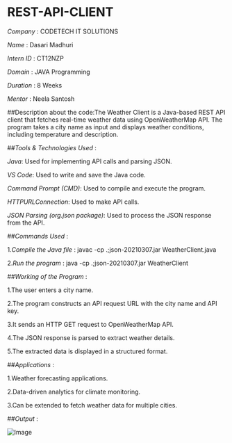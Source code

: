 # REST-API-CLIENT

*Company* : CODETECH IT SOLUTIONS

*Name* : Dasari Madhuri

*Intern ID* : CT12NZP

*Domain* : JAVA Programming

*Duration* : 8 Weeks

*Mentor* : Neela Santosh


##Description about the code:The Weather Client is a Java-based REST API client that fetches real-time weather data using OpenWeatherMap API. The program takes a city name as input and displays weather conditions, including temperature and description.


##*Tools & Technologies Used* :

*Java*: Used for implementing API calls and parsing JSON.

*VS Code*: Used to write and save the Java code.

*Command Prompt (CMD)*: Used to compile and execute the program.

*HTTPURLConnection*: Used to make API calls.

*JSON Parsing (org.json package)*: Used to process the JSON response from the API.

##*Commands Used* :

1.*Compile the Java file* : javac -cp .;json-20210307.jar WeatherClient.java

2.*Run the program* : java -cp .;json-20210307.jar WeatherClient

##*Working of the Program* :

1.The user enters a city name.

2.The program constructs an API request URL with the city name and API key.

3.It sends an HTTP GET request to OpenWeatherMap API.

4.The JSON response is parsed to extract weather details.

5.The extracted data is displayed in a structured format.


##*Applications* :

1.Weather forecasting applications.

2.Data-driven analytics for climate monitoring.

3.Can be extended to fetch weather data for multiple cities.

##*Output* :

![Image](https://github.com/user-attachments/assets/955c5e6a-2607-4e28-a3c7-41c26c9a5619)
